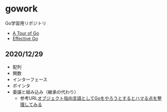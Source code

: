 # gowork
Go学習用リポジトリ

* [A Tour of Go](https://go-tour-jp.appspot.com/list)
* [Effective Go](https://golang.org/doc/effective_go.html)

## 2020/12/29
* 配列
* 関数
* インターフェース
* ポインタ
* 委譲と組み込み（継承の代わり）
  * 参考URL[オブジェクト指向言語としてGoをやろうとするとハマる点を整理してみる](https://qiita.com/sonatard/items/2b4b70694fd680f6297c)
